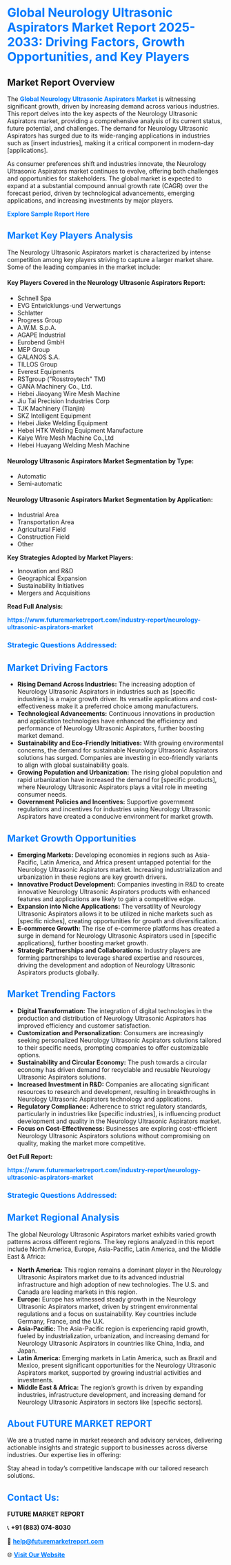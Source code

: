 <h1 style="color: #007BFF;">Global Neurology Ultrasonic Aspirators Market Report 2025-2033: Driving Factors, Growth Opportunities, and Key Players</h1>

<section id="overview">
<h2>Market Report Overview</h2>
<p>The <a href="https://www.futuremarketreport.com/industry-report/neurology-ultrasonic-aspirators-market" style="color: #007BFF; text-decoration: none;"><strong>Global Neurology Ultrasonic Aspirators Market</strong></a> is witnessing significant growth, driven by increasing demand across various industries. This report delves into the key aspects of the Neurology Ultrasonic Aspirators market, providing a comprehensive analysis of its current status, future potential, and challenges. The demand for Neurology Ultrasonic Aspirators has surged due to its wide-ranging applications in industries such as [insert industries], making it a critical component in modern-day [applications].</p>
<p>As consumer preferences shift and industries innovate, the Neurology Ultrasonic Aspirators market continues to evolve, offering both challenges and opportunities for stakeholders. The global market is expected to expand at a substantial compound annual growth rate (CAGR) over the forecast period, driven by technological advancements, emerging applications, and increasing investments by major players.</p>
</section>

<section id="overview">
<p><a href="https://www.futuremarketreport.com/request-sample/reportId=34991" style="color: #007BFF; text-decoration: none;"><strong>Explore Sample Report Here</strong></a></p>
</section>

<section id="key-players">
<h2 style="color: #007BFF;">Market Key Players Analysis</h2>
<p>The Neurology Ultrasonic Aspirators market is characterized by intense competition among key players striving to capture a larger market share. Some of the leading companies in the market include:</p>
<h4>Key Players Covered in the Neurology Ultrasonic Aspirators Report:</h4>
<ul><li>Schnell Spa</li><li>EVG Entwicklungs-und Verwertungs</li><li>Schlatter</li><li>Progress Group</li><li>A.W.M. S.p.A.</li><li>AGAPE Industrial</li><li>Eurobend GmbH</li><li>MEP Group</li><li>GALANOS S.A.</li><li>TILLOS Group</li><li>Everest Equipments</li><li>RSTgroup (&quot;Rosstroytech&quot; TM)</li><li>GANA Machinery Co., Ltd.</li><li>Hebei Jiaoyang Wire Mesh Machine</li><li>Jiu Tai Precision Industries Corp</li><li>TJK Machinery (Tianjin)</li><li>SKZ Intelligent Equipment</li><li>Hebei Jiake Welding Equipment</li><li>Hebei HTK Welding Equipment Manufacture</li><li>Kaiye Wire Mesh Machine Co.,Ltd</li><li>Hebei Huayang Welding Mesh Machine</li></ul>
<h4>Neurology Ultrasonic Aspirators Market Segmentation by Type:</h4>
<ul><li>Automatic</li><li>Semi-automatic</li></ul>

<h4>Neurology Ultrasonic Aspirators Market Segmentation by Application:</h4>
<ul><li>Industrial Area</li><li>Transportation Area</li><li>Agricultural Field</li><li>Construction Field</li><li>Other</li></ul>
<p><strong>Key Strategies Adopted by Market Players:</strong></p>
<ul>
<li>Innovation and R&D</li>
<li>Geographical Expansion</li>
<li>Sustainability Initiatives</li>
<li>Mergers and Acquisitions</li>
</ul>
</section>

<section>
<p><strong>Read Full Analysis: </strong></p><a href="https://www.futuremarketreport.com/industry-report/neurology-ultrasonic-aspirators-market" style="color: #007BFF; text-decoration: none;"><strong>https://www.futuremarketreport.com/industry-report/neurology-ultrasonic-aspirators-market</strong></a>
<h3 style="color: #007BFF;">Strategic Questions Addressed:</h3>
</section>

<section id="driving-factors">
<h2 style="color: #007BFF;">Market Driving Factors</h2>
<ul>
<li><strong>Rising Demand Across Industries:</strong> The increasing adoption of Neurology Ultrasonic Aspirators in industries such as [specific industries] is a major growth driver. Its versatile applications and cost-effectiveness make it a preferred choice among manufacturers.</li>
<li><strong>Technological Advancements:</strong> Continuous innovations in production and application technologies have enhanced the efficiency and performance of Neurology Ultrasonic Aspirators, further boosting market demand.</li>
<li><strong>Sustainability and Eco-Friendly Initiatives:</strong> With growing environmental concerns, the demand for sustainable Neurology Ultrasonic Aspirators solutions has surged. Companies are investing in eco-friendly variants to align with global sustainability goals.</li>
<li><strong>Growing Population and Urbanization:</strong> The rising global population and rapid urbanization have increased the demand for [specific products], where Neurology Ultrasonic Aspirators plays a vital role in meeting consumer needs.</li>
<li><strong>Government Policies and Incentives:</strong> Supportive government regulations and incentives for industries using Neurology Ultrasonic Aspirators have created a conducive environment for market growth.</li>
</ul>
</section>

<section id="growth-opportunities">
<h2 style="color: #007BFF;">Market Growth Opportunities</h2>
<ul>
<li><strong>Emerging Markets:</strong> Developing economies in regions such as Asia-Pacific, Latin America, and Africa present untapped potential for the Neurology Ultrasonic Aspirators market. Increasing industrialization and urbanization in these regions are key growth drivers.</li>
<li><strong>Innovative Product Development:</strong> Companies investing in R&D to create innovative Neurology Ultrasonic Aspirators products with enhanced features and applications are likely to gain a competitive edge.</li>
<li><strong>Expansion into Niche Applications:</strong> The versatility of Neurology Ultrasonic Aspirators allows it to be utilized in niche markets such as [specific niches], creating opportunities for growth and diversification.</li>
<li><strong>E-commerce Growth:</strong> The rise of e-commerce platforms has created a surge in demand for Neurology Ultrasonic Aspirators used in [specific applications], further boosting market growth.</li>
<li><strong>Strategic Partnerships and Collaborations:</strong> Industry players are forming partnerships to leverage shared expertise and resources, driving the development and adoption of Neurology Ultrasonic Aspirators products globally.</li>
</ul>
</section>

<section id="trending-factors">
<h2 style="color: #007BFF;">Market Trending Factors</h2>
<ul>
<li><strong>Digital Transformation:</strong> The integration of digital technologies in the production and distribution of Neurology Ultrasonic Aspirators has improved efficiency and customer satisfaction.</li>
<li><strong>Customization and Personalization:</strong> Consumers are increasingly seeking personalized Neurology Ultrasonic Aspirators solutions tailored to their specific needs, prompting companies to offer customizable options.</li>
<li><strong>Sustainability and Circular Economy:</strong> The push towards a circular economy has driven demand for recyclable and reusable Neurology Ultrasonic Aspirators solutions.</li>
<li><strong>Increased Investment in R&D:</strong> Companies are allocating significant resources to research and development, resulting in breakthroughs in Neurology Ultrasonic Aspirators technology and applications.</li>
<li><strong>Regulatory Compliance:</strong> Adherence to strict regulatory standards, particularly in industries like [specific industries], is influencing product development and quality in the Neurology Ultrasonic Aspirators market.</li>
<li><strong>Focus on Cost-Effectiveness:</strong> Businesses are exploring cost-efficient Neurology Ultrasonic Aspirators solutions without compromising on quality, making the market more competitive.</li>
</ul>
</section>

<section>
<p><strong>Get Full Report: </strong></p><a href="https://www.futuremarketreport.com/industry-report/neurology-ultrasonic-aspirators-market" style="color: #007BFF; text-decoration: none;"><strong>https://www.futuremarketreport.com/industry-report/neurology-ultrasonic-aspirators-market</strong></a>
<h3 style="color: #007BFF;">Strategic Questions Addressed:</h3>
</section>


<section id="regional-analysis">
<h2 style="color: #007BFF;">Market Regional Analysis</h2>
<p>The global Neurology Ultrasonic Aspirators market exhibits varied growth patterns across different regions. The key regions analyzed in this report include North America, Europe, Asia-Pacific, Latin America, and the Middle East & Africa:</p>
<ul>
<li><strong>North America:</strong> This region remains a dominant player in the Neurology Ultrasonic Aspirators market due to its advanced industrial infrastructure and high adoption of new technologies. The U.S. and Canada are leading markets in this region.</li>
<li><strong>Europe:</strong> Europe has witnessed steady growth in the Neurology Ultrasonic Aspirators market, driven by stringent environmental regulations and a focus on sustainability. Key countries include Germany, France, and the U.K.</li>
<li><strong>Asia-Pacific:</strong> The Asia-Pacific region is experiencing rapid growth, fueled by industrialization, urbanization, and increasing demand for Neurology Ultrasonic Aspirators in countries like China, India, and Japan.</li>
<li><strong>Latin America:</strong> Emerging markets in Latin America, such as Brazil and Mexico, present significant opportunities for the Neurology Ultrasonic Aspirators market, supported by growing industrial activities and investments.</li>
<li><strong>Middle East & Africa:</strong> The region’s growth is driven by expanding industries, infrastructure development, and increasing demand for Neurology Ultrasonic Aspirators in sectors like [specific sectors].</li>
</ul>
</section>

<footer>
<h2 style="color: #007BFF;">About FUTURE MARKET REPORT</h2>
<p>We are a trusted name in market research and advisory services, delivering actionable insights and strategic support to businesses across diverse industries. Our expertise lies in offering:</p>

<p>Stay ahead in today’s competitive landscape with our tailored research solutions.</p>

<h2 style="color: #007BFF;">Contact Us:</h2>
<p><strong>FUTURE MARKET REPORT</strong></p>
<p>📞 <strong>+91 (883) 074-8030</strong></p>
<p>📧 <strong><a href="mailto:help@futuremarketreport.com" style="color: #007BFF;">help@futuremarketreport.com</a></strong></p>
<p>🌐 <strong><a href="https://www.futuremarketreport.com/" style="color: #007BFF;">Visit Our Website</a></strong></p>
</footer>